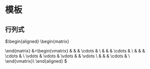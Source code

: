 # 模板
## 行列式
$\begin{aligned}
\begin{matrix}

\end{matrix}
&=\begin{vmatrix}
    & & & \cdots & \\
    & & & \cdots & \\
    & & & \cdots & \\
    \vdots & \vdots & \vdots & & \vdots \\
    & & & \cdots & \\
\end{vmatrix}\\
\end{aligned}
$
